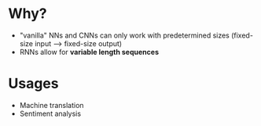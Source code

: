 # Why?

* "vanilla" NNs and CNNs can only work with predetermined sizes (fixed-size input --> fixed-size output)
* RNNs allow for **variable length sequences**

# Usages
* Machine translation
* Sentiment analysis
